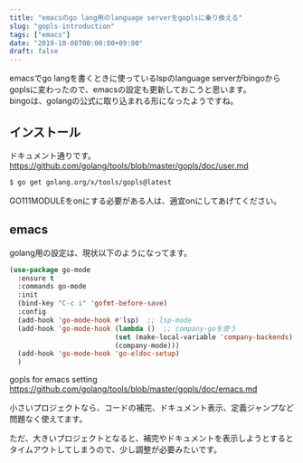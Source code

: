 ```yaml
---
title: "emacsのgo lang用のlanguage serverをgoplsに乗り換える"
slug: "gopls-introduction"
tags: ["emacs"]
date: "2019-10-08T00:00:00+09:00"
draft: false
---
```


emacsでgo langを書くときに使っているlspのlanguage serverがbingoからgoplsに変わったので、emacsの設定も更新しておこうと思います。  
bingoは、golangの公式に取り込まれる形になったようですね。  

## インストール

ドキュメント通りです。  
https://github.com/golang/tools/blob/master/gopls/doc/user.md   

```bash
$ go get golang.org/x/tools/gopls@latest
```

GO111MODULEをonにする必要がある人は、適宜onにしてあげてください。

## emacs
golang用の設定は、現状以下のようになってます。

```lisp
(use-package go-mode
  :ensure t
  :commands go-mode
  :init
  (bind-key "C-c i" 'gofmt-before-save)
  :config
  (add-hook 'go-mode-hook #'lsp)  ;; lsp-mode
  (add-hook 'go-mode-hook (lambda ()  ;; company-goを使う
                          (set (make-local-variable 'company-backends) '(company-go))
                          (company-mode)))
  (add-hook 'go-mode-hook 'go-eldoc-setup)
  )
```

gopls for emacs setting  
https://github.com/golang/tools/blob/master/gopls/doc/emacs.md

小さいプロジェクトなら、コードの補完、ドキュメント表示、定義ジャンプなど問題なく使えてます。

ただ、大きいプロジェクトとなると、補完やドキュメントを表示しようとするとタイムアウトしてしまうので、少し調整が必要みたいです。

